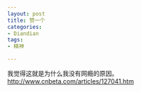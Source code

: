 ```yaml
---
layout: post
title: 赞一个
categories:
- Diandian
tags:
- 精神

---
```

我觉得这就是为什么我没有网瘾的原因。http://www.cnbeta.com/articles/127041.htm